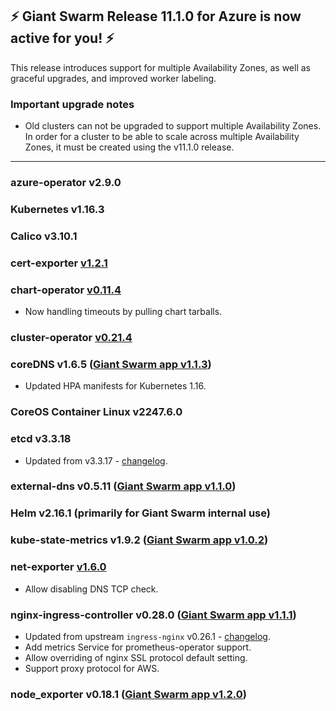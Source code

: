 ## :zap: Giant Swarm Release 11.1.0 for Azure is now active for you! :zap:

This release introduces support for multiple Availability Zones, as well as graceful upgrades, and improved worker labeling.

### Important upgrade notes
- Old clusters can not be upgraded to support multiple Availability Zones. In order for a cluster to be able to scale across multiple Availability Zones, it must be created using the v11.1.0 release.

---

### azure-operator v2.9.0

### Kubernetes v1.16.3

### Calico v3.10.1

### cert-exporter [v1.2.1](https://github.com/giantswarm/cert-exporter/blob/master/CHANGELOG.md#121-2019-12-24)

### chart-operator [v0.11.4](https://github.com/giantswarm/chart-operator/releases/tag/v0.11.4)
- Now handling timeouts by pulling chart tarballs.

### cluster-operator [v0.21.4](https://github.com/giantswarm/cluster-operator/releases/tag/v0.21.4)

### coreDNS v1.6.5 ([Giant Swarm app v1.1.3](https://github.com/giantswarm/coredns-app/blob/master/CHANGELOG.md#v113))
- Updated HPA manifests for Kubernetes 1.16.

### CoreOS Container Linux v2247.6.0

### etcd v3.3.18
- Updated from v3.3.17 - [changelog](https://github.com/etcd-io/etcd/blob/master/CHANGELOG-3.3.md#v3318-2019-11-26).

### external-dns v0.5.11 ([Giant Swarm app v1.1.0](https://github.com/giantswarm/external-dns-app/blob/master/CHANGELOG.md#v110))

### Helm v2.16.1 (primarily for Giant Swarm internal use)

### kube-state-metrics v1.9.2 ([Giant Swarm app v1.0.2](https://github.com/giantswarm/kube-state-metrics-app/blob/master/CHANGELOG.md#v102))

### net-exporter [v1.6.0](https://github.com/helm/helm/releases/tag/v2.16.1)
- Allow disabling DNS TCP check.

### nginx-ingress-controller v0.28.0 ([Giant Swarm app v1.1.1](https://github.com/giantswarm/nginx-ingress-controller-app/blob/master/CHANGELOG.md#v130-2020-01-30))
- Updated from upstream `ingress-nginx` v0.26.1 - [changelog](https://github.com/kubernetes/ingress-nginx/releases/tag/nginx-0.28.0).
- Add metrics Service for prometheus-operator support.
- Allow overriding of nginx SSL protocol default setting.
- Support proxy protocol for AWS.

### node_exporter v0.18.1 ([Giant Swarm app v1.2.0](https://github.com/giantswarm/node-exporter-app/blob/master/CHANGELOG.md#120-2020-01-08))
